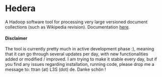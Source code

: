 Hedera
======

A Hadoop software tool for processing very large versioned document collections (such as Wikipedia revision). Documentation [here](http://antoine-tran.github.io/hedera).

#### Disclaimer ####
The tool is currently pretty much in active development phase :), meaning that it can
go through several updates per day, with new functionalities added or modified / improved.
I am trying to make it stable every day, but if you find any issues regarding installation,
running code, please drop me a message to: ttran (at) L3S (dot) de. Danke schön !
  

